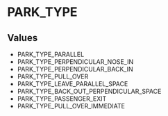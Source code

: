 # PARK_TYPE

## Values
* PARK_TYPE_PARALLEL
* PARK_TYPE_PERPENDICULAR_NOSE_IN
* PARK_TYPE_PERPENDICULAR_BACK_IN
* PARK_TYPE_PULL_OVER
* PARK_TYPE_LEAVE_PARALLEL_SPACE
* PARK_TYPE_BACK_OUT_PERPENDICULAR_SPACE
* PARK_TYPE_PASSENGER_EXIT
* PARK_TYPE_PULL_OVER_IMMEDIATE